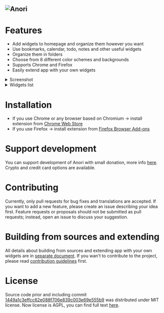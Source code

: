 ![Anori](header.png)
---

# Features

* Add widgets to homepage and organize them however you want
* Use bookmarks, calendar, todo, notes and other useful widgets
* Organize them in folders
* Choose from 8 different color schemes and backgrounds
* Supports Chrome and Firefox
* Easily extend app with your own widgets

<details>
    <summary>Screenshot</summary>

![screenshot](screenshot.png)
</details>

<details>
    <summary>Widgets list</summary>

* Bookmarks & bookmark groups
* World time
* Weather
* Notes
* Tasks
* Calculator
* Embedded page
* RSS reader
* Calendar
* Anori integration
* Pictures
* Recently closed tabs (only Chrome & Firefox)
* Top sites (only Chrome & Firefox)
* CPU and RAM load (only Chrome)
</details>

# Installation

* If you use Chrome or any browser based on Chromium → install extension from [Chrome Web Store](https://chrome.google.com/webstore/detail/anori/ddeaekifelikgnaacipabpmjpffgifek)
* If you use Firefox → install extension from [Firefox Browser Add-ons](https://addons.mozilla.org/en-US/firefox/addon/anori/)

# Support development

You can support development of Anori with small donation, more info [here](https://sinja.io/support). Crypto and credit card options are available.

# Contributing

Currently, only pull requests for bug fixes and translations are accepted. If you want to add a new feature, please create an issue describing your idea first. Feature requests or proposals should not be submitted as pull requests; instead, open an issue to discuss your suggestion.

# Building from sources and extending

All details about building from sources and extending app with your own widgets are in [separate document](/DEVELOPMENT_AND_EXTENDING.md). If you wan't to contribute to the project, please read [contribution guidelines](CONTRIBUTING.md) first.


# License

Source code prior and including commit [1449a1c3effcc62e088f706e839c003e69e555b9](https://github.com/OlegWock/anori/tree/1449a1c3effcc62e088f706e839c003e69e555b9) was distributed under MIT license. Now license is AGPL, you can find full text [here](https://github.com/OlegWock/anori/blob/master/LICENSE).